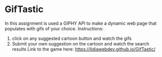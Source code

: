 # GifTastic

In this assignment is used a GIPHY API to make a dynamic web page that populates with gifs of your choice. 
Instructions:
1. click on any suggested cartoon button and watch the gifs 
2. Submit your own suggestion on the cartoon and watch the search results
Link to the game here:  https://lidiawebdev.github.io/GifTastic/
